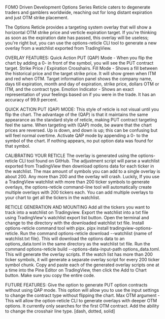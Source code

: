FOMO Driven Development Options Series Reticle caters to degenerate traders and gamblers worldwide, reaching out for long distant expiration and just OTM strike placement.

The Options Reticle provides a targeting system overlay that will show a horizontal OTM strike price and verticle expiration target. If you're thinking as soon as the expiration date has passed, this overlay will be useless; you're right but, you can use the options-reticle CLI tool to generate a new overlay from a watchlist exported from TradingView.

OVERLAY FEATURES:
Quick Action PUT (QAP) Mode - When you flip the chart by adding a 0- in front of the symbol, you will see the PUT contract target.
Strike Price / Expiration Crosshairs.
Fill Mode - Shows a fill between the historical price and the target strike price. It will show green when ITM and red when OTM.
Target information panel shows the company name, days till expiration, month and day of expiration, strike price, dollars OTM or ITM, and the contract type.
Emotion Indicator - Shows an exact representation of your feelings based on if you were in the trade. It has an accuracy of 99.9 percent.

QUICK ACTION PUT (QAP) MODE:
This style of reticle is not visual until you flip the chart.  The advantage of the (QAP) is that it maintains the same appearance as the standard style of reticle, making PUT contract targeting feel the same. When targeting with (QAP) mode, be aware that the chart prices are reversed. Up is down, and down is up; this can be confusing but will feel normal overtime. Activate QAP mode by appending a 0- to the symbol of the chart. If nothing appears, no put option data was found for that symbol.

CALIBRATING YOUR RETICLE
The overlay is generated using the options-reticle CLI tool found on GitHub. The adjustment script will parse a watchlist exported from TradingView then download options data for each ticker in the watchlist. The max amount of symbols you can add to a single overlay is about 200. Any more than 200 and the overlay will crash. Luckily, If you use a TradingView watchlist with more than 200 ticker symbols to generate overlays, the options-reticle command-line tool will automatically create multiple overlays with 200 tickers each. You can add multiple overlays to your chart to get all the tickers in the watchlist.

RETICLE GENERATION AND MOUNTING
Add all the tickers you want to track into a watchlist on Tradingview.
Export the watchlist into a txt file using TradingView's watchlist export list button.
Open the terminal and change to the directory with the downloaded watchlist txt file.
Install options-reticle command tool with pipx. pipx install tradingview-options-reticle.
Run the command options-reticle download --watchlist {name of watchlist.txt file}. This will download the options data to an options_data.toml in the same directory as the watchlist txt file.
Run the command options-reticle build --options-data-input-path options_data.toml. This will generate the overlay scripts. If the watch list has more than 200 ticker symbols, it will generate a separate overlay script for every 200 ticker symbol chunk.
Copy and paste each of the generated overlay scripts one at a time into the Pine Editor on TradingView, then click the Add to Chart button. Make sure you copy the entire code.

FUTURE FEATURES:
Give the option to generate PUT option contracts without using QAP mode. This option will allow you to use the input settings to change the contract type without flipping the chart.
Max OTM argument - This will allow the option-reticle CLI to generate overlays with deeper OTM options. It currently only searches for the first OTM contract.
Add the ability to change the crosshair line type. [dash, dotted, solid]
